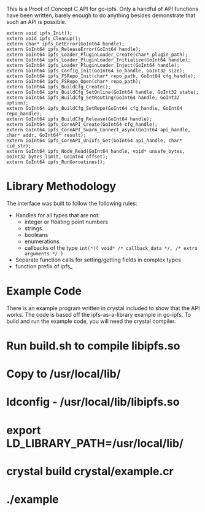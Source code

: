 This is a Proof of Concept C API for go-ipfs. Only a handful of API functions have
been written, barely enough to do anything besides demonstrate that such an API
is possible.

```
extern void ipfs_Init();
extern void ipfs_Cleanup();
extern char* ipfs_GetError(GoInt64 handle);
extern GoInt64 ipfs_ReleaseError(GoInt64 handle);
extern GoInt64 ipfs_Loader_PluginLoader_Create(char* plugin_path);
extern GoInt64 ipfs_Loader_PluginLoader_Initialize(GoInt64 handle);
extern GoInt64 ipfs_Loader_PluginLoader_Inject(GoInt64 handle);
extern GoInt64 ipfs_Config_Init(GoInt64 io_handle, GoInt32 size);
extern GoInt64 ipfs_FSRepo_Init(char* repo_path, GoInt64 cfg_handle);
extern GoInt64 ipfs_FSRepo_Open(char* repo_path);
extern GoInt64 ipfs_BuildCfg_Create();
extern GoInt64 ipfs_BuildCfg_SetOnline(GoInt64 handle, GoInt32 state);
extern GoInt64 ipfs_BuildCfg_SetRouting(GoInt64 handle, GoInt32 option);
extern GoInt64 ipfs_BuildCfg_SetRepo(GoInt64 cfg_handle, GoInt64 repo_handle);
extern GoInt64 ipfs_BuildCfg_Release(GoInt64 handle);
extern GoInt64 ipfs_CoreAPI_Create(GoInt64 cfg_handle);
extern GoInt64 ipfs_CoreAPI_Swarm_Connect_async(GoInt64 api_handle, char* addr, GoInt64* result);
extern GoInt64 ipfs_CoreAPI_Unixfs_Get(GoInt64 api_handle, char* cid_str);
extern GoInt64 ipfs_Node_Read(GoInt64 handle, void* unsafe_bytes, GoInt32 bytes_limit, GoInt64 offset);
extern GoInt64 ipfs_RunGoroutines();
```

# Library Methodology

The interface was built to follow the following rules:

* Handles for all types that are not:
  * integer or floating point numbers
  * strings
  * booleans
  * enumerations
  * callbacks of the type  ``int(*)( void* /* callback_data */, /* extra arguments */ )``
* Separate function calls for setting/getting fields in complex types
* function prefix of ipfs_

# Example Code

There is an example program written in crystal included to show that the
API works.  The code is based off the ipfs-as-a-library example in go-ipfs.
To build and run the example code, you will need the crystal compiler.

# Run build.sh to compile libipfs.so
# Copy to /usr/local/lib/
# ldconfig - /usr/local/lib/libipfs.so
# export LD\_LIBRARY\_PATH=/usr/local/lib/
# crystal build crystal/example.cr
# ./example

